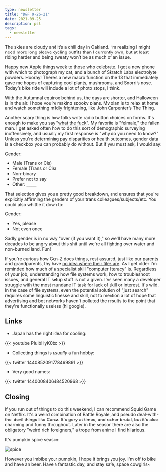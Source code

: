 ```yaml
---
type: newsletter
title: "D&F 9-26-21"
date: 2021-09-25
description: psl
tags:
  - newsletter
---
```


The skies are cloudy and it’s a chill day in Oakland. I’m realizing I might need more long sleeve cycling outfits than I currently own, but at least riding harder and being sweaty won’t be as much of an issue.

Happy new Apple things week to those who celebrate. I got a new phone with which to photograph my cat, and a bunch of Skratch Labs electrolyte powders. Hooray! There’s a new macro function on the 13 that immediately gave me hopes of capturing cool plants, mushrooms, and Snorri’s nose. Today’s bike ride will include a lot of photo stops, I think.

With the Autumnal equinox behind us, the days are shorter, and Halloween is in the air. I hope you’re making spooky plans. My plan is to relax at home and watch something mildly frightening, like John Carpenter’s The Thing.  

Another scary thing is how folks write radio button choices on forms. It's enough to make you say "[what the fuck](https://genders.wtf/)". My favorite is "felmale," the fallen man. I get asked often how to do this sort of demographic surveying inoffensively, and usually my first response is "why do you need to know?" Unless you're determining pay disparities or health outcomes, gender data is a checkbox you can probably do without. But if you must ask, I would say:

Gender:
- Male (Trans or Cis)
- Female (Trans or Cis)
- Non-binary
- Prefer not to say
- Other: _____

That selection gives you a pretty good breakdown, and ensures that you're explicitly affirming the genders of your trans colleagues/subjects/etc. You could also whittle it down to:

Gender:
- Yes, please
- Not even once

Sadly gender is in no way "over (if you want it)," so we'll have many more decades to be angry about this shit until we're all fighting over water and non-burned land. Fun!

If you're curious how Gen-Z does things, rest assured, just like our parents and grandparents, thy have [no idea where their files are](https://www.theverge.com/22684730/students-file-folder-directory-structure-education-gen-z). As I get older I'm reminded how much of a specialist skill "computer literacy" is. Regardless of your job, understanding how file systems work, how to troubleshoot issues, and general IT setup stuff is not a given. I've seen many a developer struggle with the most mundane IT task for lack of skill or interest. It's wild. In the case of file systems, even the potential solution of "just search" requires some linguistic finesse and skill, not to mention a lot of hope that advertising and bot networks haven't polluted the results to the point that they're functionally useless (hi google).

## Links

- Japan has the right idea for cooling:

{{< youtube PIulbHyK0bc >}}

- Collecting things is _usually_ a fun hobby:

{{< twitter 1440852091778469891 >}}

- Very good names:

{{< twitter 1440008406484520968 >}}

## Closing

If you run out of things to do this weekend, I can recommend Squid Game on Netflix. It's a weird combination of Battle Royale, and pseudo deal-with-the-devil things like Gantz. It's gory at times, and rather brutal, but it's also charming and funny throughout. Later in the season there are also the obligatory "weird rich foreigners," a trope from anime I find hilarious.

It's pumpkin spice season:

![spice](https://media.discordapp.net/attachments/796067043610722314/891355308113416233/image0-15.png?width=1096&height=1103)

However you imbibe your pumpkin, I hope it brings you joy. I'm off to bike and have an beer. Have a fantastic day, and stay safe, space cowgirls~